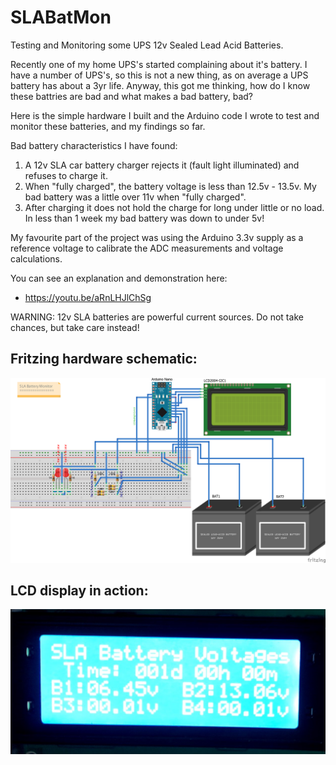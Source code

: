 # SLABatMon
Testing and Monitoring some UPS 12v Sealed Lead Acid Batteries.

Recently one of my home UPS's started complaining about it's battery. I have a number of UPS's, so this is not a new thing, as on average a UPS battery has about a 3yr life. Anyway, this got me thinking, how do I know these battries are bad and what makes a bad battery, bad?

Here is the simple hardware I built and the Arduino code I wrote to test and monitor these batteries, and my findings so far.

Bad battery characteristics I have found:
1. A 12v SLA car battery charger rejects it (fault light illuminated) and refuses to charge it.
2. When "fully charged", the battery voltage is less than 12.5v - 13.5v. My bad battery was a little over 11v when "fully charged".
3. After charging it does not hold the charge for long under little or no load. In less than 1 week my bad battery was down to under 5v!

My favourite part of the project was using the Arduino 3.3v supply as a reference voltage to calibrate the ADC measurements and voltage calculations.

You can see an explanation and demonstration here:
 - https://youtu.be/aRnLHJlChSg

WARNING: 12v SLA batteries are powerful current sources. Do not take chances, but take care instead!

## Fritzing hardware schematic:
![](SLABatMon_bb.png)

## LCD display in action:
![](WIN_20220704_19_37_20_Pro.jpg)
